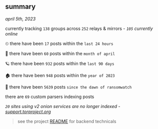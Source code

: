 
## summary
_april 5th, 2023_

currently tracking `138` groups across `252` relays & mirrors - _`105` currently online_

⏲ there have been `17` posts within the `last 24 hours`

🦈 there have been `60` posts within the `month of april`

🪐 there have been `932` posts within the `last 90 days`

🏚 there have been `948` posts within the `year of 2023`

🦕 there have been `5639` posts `since the dawn of ransomwatch`

there are `69` custom parsers indexing posts

_`20` sites using v2 onion services are no longer indexed - [support.torproject.org](https://support.torproject.org/onionservices/v2-deprecation/)_

> see the project [README](https://github.com/joshhighet/ransomwatch#ransomwatch--) for backend technicals
